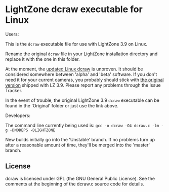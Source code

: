 # LightZone dcraw executable for Linux

Users:

This is the `dcraw` executable file for use with
LightZone 3.9 on Linux.

Rename the original `dcraw` file in your LightZone installation directory
and replace it with the one in this folder.

At the moment, the
[updated Linux dcraw](https://github.com/Doug-Pardee/LightZombie/raw/Unstable/dcraw/Linux/dcraw)
is unproven.
It should be considered somewhere between 'alpha' and 'beta' software.
If you don't need it for your current cameras,
you probably should stick with
[the original version](https://github.com/Doug-Pardee/LightZombie/raw/master/dcraw/Linux/Original/dcraw)
shipped with LZ 3.9.
Please report any problems through the Issue Tracker.

In the event of trouble,
the original LightZone 3.9 `dcraw` executable
can be found in the 'Original' folder
or just use the link above.

Developers:

The command line currently being used is:
`gcc -o dcraw -O4 dcraw.c -lm -g -DNODEPS -DLIGHTZONE`

New builds initially go into the 'Unstable' branch.
If no problems turn up after a reasonable amount of time,
they'll be merged into the 'master' branch.

## License

dcraw is licensed under GPL (the GNU General Public License).
See the comments at the beginning of the dcraw.c source code for details.
